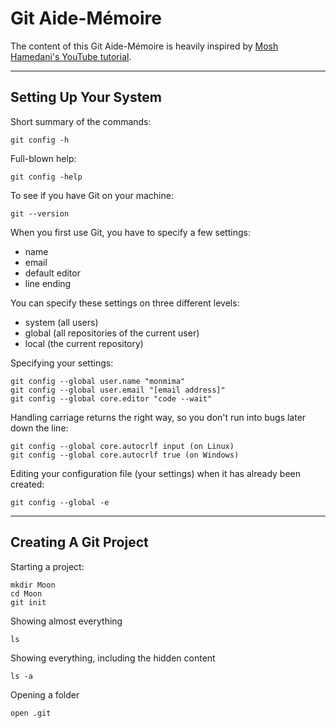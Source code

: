 # Git Aide-Mémoire

The content of this Git Aide-Mémoire is heavily inspired by [Mosh Hamedani's YouTube tutorial](https://www.youtube.com/watch?v=8JJ101D3knE).

______


## Setting Up Your System

Short summary of the commands:

    git config -h

Full-blown help:

    git config -help

To see if you have Git on your machine:

    git --version

When you first use Git, you have to specify a few settings:

- name
- email
- default editor
- line ending

You can specify these settings on three different levels:

- system (all users)
- global (all repositories of the current user)
- local (the current repository)

Specifying your settings:

    git config --global user.name "monmima"
    git config --global user.email "[email address]"
    git config --global core.editor "code --wait"

Handling carriage returns the right way, so you don't run into bugs later down the line:

    git config --global core.autocrlf input (on Linux)
    git config --global core.autocrlf true (on Windows)

Editing your configuration file (your settings) when it has already been created:

    git config --global -e

___

## Creating A Git Project

Starting a project:

    mkdir Moon
    cd Moon
    git init

Showing almost everything

    ls

Showing everything, including the hidden content

    ls -a

Opening a folder

    open .git


